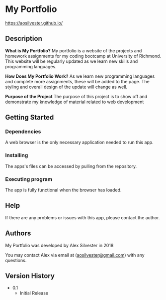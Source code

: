 # My Portfolio

https://aosilvester.github.io/

## Description

**What is My Portfolio?** My portfolio is a website of the projects and homework assignments for my coding bootcamp at University of Richmond. This website will be regularly updated as we learn new skills and programming languages.

**How Does My Portfolio Work?** As we learn new programming languages and complete more assignments, these will be added to the page. The styling and overall design of the update will change as well.


**Purpose of the Project**
The purpose of this project is to show off and demonstrate my knowledge of material related to web development

## Getting Started

### Dependencies
A web browser is the only necessary application needed to run this app.

### Installing
The apps's files can be accessed by pulling from the repository.

### Executing program
The app is fully functional when the browser has loaded.

## Help
If there are any problems or issues with this app, please contact the author.

## Authors
My Portfolio was developed by Alex Silvester in 2018

You may contact Alex via email at (aosilvester@gmail.com) with any questions.

## Version History

* 0.1
    * Initial Release
